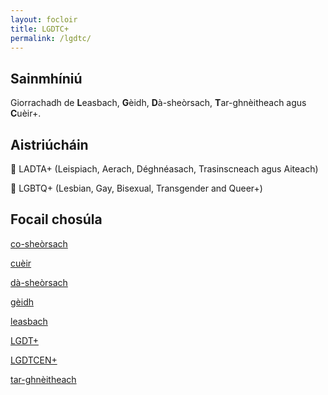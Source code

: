 ```yaml
---
layout: focloir
title: LGDTC+
permalink: /lgdtc/
---
```


## Sainmhíniú

Giorrachadh de **L**easbach, **G**èidh, **D**à-sheòrsach, **T**ar-ghnèitheach agus **C**uèir+.

## Aistriúcháin

&#x1f3f4;&#xe0067;&#xe0062;&#xe0073;&#xe0063;&#xe0074;&#xe007f; LADTA+ (Leispiach, Aerach, Déghnéasach, Trasinscneach agus Aiteach)

&#x1f3f4;&#xe0067;&#xe0062;&#xe0065;&#xe006e;&#xe0067;&#xe007f; LGBTQ+ (Lesbian, Gay, Bisexual, Transgender and Queer+)

## Focail chosúla

[co-sheòrsach](https://faclair.lgbt/co-sheorsach/)

[cuèir](https://faclair.lgbt/cueir/)

[dà-sheòrsach](https://faclair.lgbt/da-sheorsach/)

[gèidh](https://faclair.lgbt/geidh/)

[leasbach](https://faclair.lgbt/leasbach/)

[LGDT+](https://faclair.lgbt/lgdt/)

[LGDTCEN+](https://faclair.lgbt/lgdtcen/)

[tar-ghnèitheach](https://faclair.lgbt/tar-ghneitheach/)